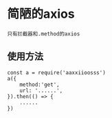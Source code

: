 # 简陋的axios
    只有拦截器和.method的axios
## 使用方法
    const a = require('aaxxiioosss')
    a({
        method:'get',
        url: '......',
    }).then(() => {
        ......
    })
